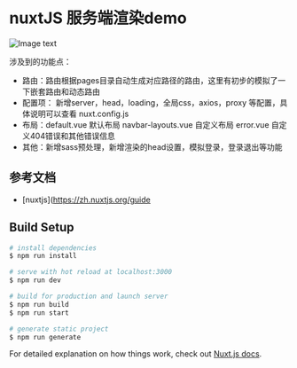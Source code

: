 # nuxtJS 服务端渲染demo

![Image text](https://github.com/hwq888/SSR-service/img/demo.gif)

涉及到的功能点：
- 路由：路由根据pages目录自动生成对应路径的路由，这里有初步的模拟了一下嵌套路由和动态路由
- 配置项： 新增server，head，loading，全局css，axios，proxy 等配置，具体说明可以查看 nuxt.config.js
- 布局：default.vue 默认布局   navbar-layouts.vue 自定义布局   error.vue 自定义404错误和其他错误信息
- 其他：新增sass预处理，新增渲染的head设置，模拟登录，登录退出等功能

## 参考文档

- [nuxtjs](https://zh.nuxtjs.org/guide


## Build Setup

``` bash
# install dependencies
$ npm run install

# serve with hot reload at localhost:3000
$ npm run dev

# build for production and launch server
$ npm run build
$ npm run start

# generate static project
$ npm run generate
```

For detailed explanation on how things work, check out [Nuxt.js docs](https://nuxtjs.org).
